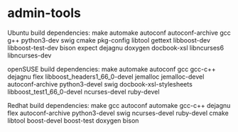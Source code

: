 # admin-tools

Ubuntu build dependencies:
make automake autoconf autoconf-archive gcc g++ python3-dev swig cmake pkg-config libtool gettext libboost-dev libboost-test-dev bison expect dejagnu doxygen docbook-xsl libncurses6 libncurses-dev

openSUSE build dependencies:
make automake autoconf gcc gcc-c++ dejagnu flex libboost_headers1_66_0-devel jemalloc jemalloc-devel autoconf-archive python3-devel swig docbook-xsl-stylesheets libboost_test1_66_0-devel ncurses-devel ruby-devel

Redhat build dependencies:
make gcc autoconf automake gcc-c++ dejagnu flex autoconf-archive python3-devel swig  ncurses-devel ruby-devel cmake libtool boost-devel boost-test doxygen bison
